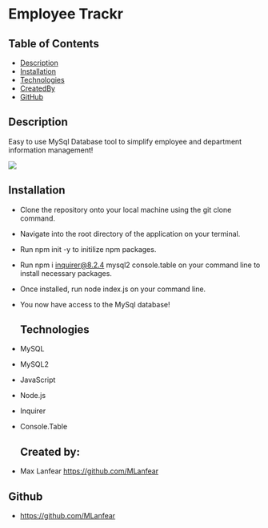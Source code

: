 # Employee Trackr

  ## Table of Contents
  
  - [Description](#description)
  - [Installation](#installation)
  - [Technologies](#technologies)
  - [CreatedBy](#createdby)
  - [GitHub](#github)
  
  ## Description

Easy to use MySql Database tool to simplify employee and department information management!

<img src="![Alt text](../../../../../C:/Users/Maxjl/projects/employee-trackr/images/employee-trackr.png)">


  ## Installation
  
- Clone the repository onto your local machine using the git clone command.
- Navigate into the root directory of the application on your terminal.
- Run npm init -y to initilize npm packages.
- Run npm i inquirer@8.2.4 mysql2 console.table on your command line to install necessary packages.
- Once installed, run node index.js on your command line.
- You now have access to the MySql database!


  ## Technologies
- MySQL
- MySQL2
- JavaScript
- Node.js
- Inquirer
- Console.Table


  ## Created by:

- Max Lanfear https://github.com/MLanfear
  

## Github

- https://github.com/MLanfear